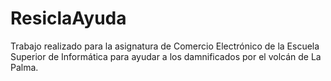 # ResiclaAyuda
Trabajo realizado para la asignatura de Comercio Electrónico de la Escuela Superior de Informática para ayudar a los damnificados por el volcán de La Palma.
